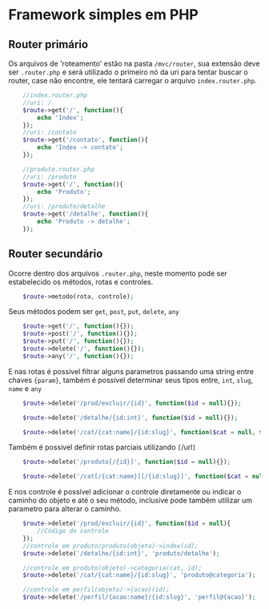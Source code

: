 # Framework simples em PHP



## Router primário

Os arquivos de 'roteamento' estão na pasta `/mvc/router`, sua extensão deve ser `.router.php` e será utilizado o primeiro nó da uri para tentar buscar o router, case não encontre, ele tentará carregar o arquivo `index.router.php`.

``` php
	//index.router.php
	//uri: /
	$route->get('/', function(){
		echo 'Index';
	});
	//uri: /contato
	$route->get('/contato', function(){
		echo 'Index -> contato';
	});

	//produto.router.php
	//uri: /produto
	$route->get('/', function(){
		echo 'Produto';
	});
	//uri: /produto/detalhe
	$route->get('/detalhe', function(){
		echo 'Produto -> detalhe';
	});
 ```

 ## Router secundário

 Ocorre dentro dos arquivos `.router.php`, neste momento pode ser estabelecido os métodos, rotas e controles.

``` php
	$route->metodo(rota, controle);
```
Seus métodos podem ser `get`, `post`, `put`, `delete`, `any` 
``` php
	$route->get('/', function(){});
	$route->post('/', function(){});
	$route->put('/', function(){});
	$route->delete('/', function(){});
	$route->any('/', function(){});
```
E nas rotas é possivel filtrar alguns parametros passando uma string entre chaves `{param}`, também é possível determinar seus tipos entre, `int`, `slug`, `name` e `any` 
``` php
	$route->delete('/prod/excluir/{id}', function($id = null){});

	$route->delete('/detalhe/{id:int}', function($id = null){});

	$route->delete('/cat/{cat:name}/{id:slug}', function($cat = null, $id = null){});
```
Também é possivel definir rotas parciais utilizando `[`/url`]`
``` php
	$route->delete('/produto[/{id}]', function($id = null){});

	$route->delete('/cat[/{cat:name}][/{id:slug}]', function($cat = null, $id = null){});
```
E nos controle é possível adicionar o controle diretamente ou indicar o caminho do objeto e até o seu método, inclusive pode também utilizar um parametro para alterar o caminho.
``` php
	$route->delete('/prod/excluir/{id}', function($id = null){
		//Código do controle
	});
	//controle em produto/produto(objeto)->index(id);
	$route->delete('/detalhe/{id:int}', 'produto/detalhe');

	//controle em produto(objeto)->categoria(cat, id);
	$route->delete('/cat/{cat:name}/{id:slug}', 'produto@categoria');

	//controle em perfil(objeto)->{acao}(id);
	$route->delete('/perfil/{acao:name}/{id:slug}', 'perfil@{acao}');
```

